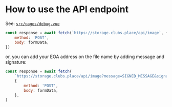 # How to use the API endpoint

See: [`src/pages/debug.vue`](https://github.com/dev-protocol/clubs-storage/blob/main/src/pages/debug.vue)

```js
const response = await fetch(`https://storage.clubs.place/api/image`, {
	method: 'POST',
	body: formData,
})
```

or, you can add your EOA address on the file name by adding message and signature:

```js
const response = await fetch(
	`https://storage.clubs.place/api/image?message=SIGNED_MESSAGE&signature=0x...`,
	{
		method: 'POST',
		body: formData,
	},
)
```

